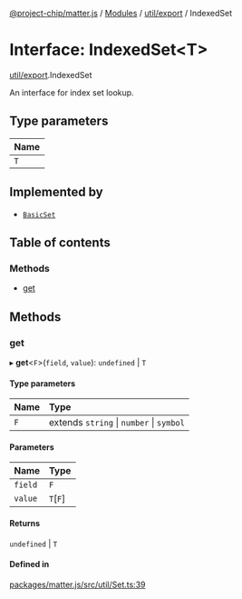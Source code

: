 [@project-chip/matter.js](../README.md) / [Modules](../modules.md) / [util/export](../modules/util_export.md) / IndexedSet

# Interface: IndexedSet\<T\>

[util/export](../modules/util_export.md).IndexedSet

An interface for index set lookup.

## Type parameters

| Name |
| :------ |
| `T` |

## Implemented by

- [`BasicSet`](../classes/util_export.BasicSet.md)

## Table of contents

### Methods

- [get](util_export.IndexedSet.md#get)

## Methods

### get

▸ **get**\<`F`\>(`field`, `value`): `undefined` \| `T`

#### Type parameters

| Name | Type |
| :------ | :------ |
| `F` | extends `string` \| `number` \| `symbol` |

#### Parameters

| Name | Type |
| :------ | :------ |
| `field` | `F` |
| `value` | `T`[`F`] |

#### Returns

`undefined` \| `T`

#### Defined in

[packages/matter.js/src/util/Set.ts:39](https://github.com/project-chip/matter.js/blob/6d3b6a5d957d88a9231d6ecab4bb41f8133112be/packages/matter.js/src/util/Set.ts#L39)
